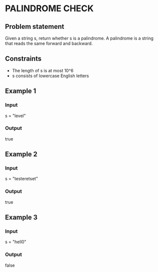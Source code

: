 # PALINDROME CHECK

## Problem statement

Given a string s, return whether s is a palindrome. A palindrome is a string that reads the same forward and backward.

## Constraints

- The length of s is at most 10^6 
- s consists of lowercase English letters

## Example 1

### Input
s = "level"

### Output
true


## Example 2

### Input
s = "testeretset"

### Output
true

## Example 3

### Input
s = "hell0"

### Output

false
